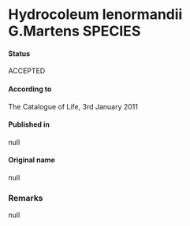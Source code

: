 # Hydrocoleum lenormandii G.Martens SPECIES

#### Status
ACCEPTED

#### According to
The Catalogue of Life, 3rd January 2011

#### Published in
null

#### Original name
null

### Remarks
null